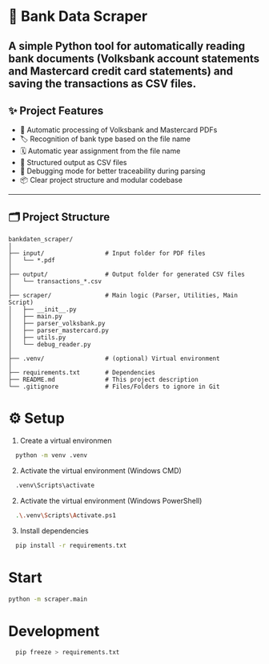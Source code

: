 # 🏦 Bank Data Scraper

A simple Python tool for automatically reading bank documents 
(Volksbank account statements and Mastercard credit card statements) 
and saving the transactions as CSV files.
---
## ✨ Project Features
- 📄 Automatic processing of Volksbank and Mastercard PDFs
- 🏷️ Recognition of bank type based on the file name
- 🗓️ Automatic year assignment from the file name
- 🧹 Structured output as CSV files
- 🐛 Debugging mode for better traceability during parsing
- 📦 Clear project structure and modular codebase
---

## 🗂️ Project Structure

```plaintext
bankdaten_scraper/
│
├── input/                 # Input folder for PDF files
│   └── *.pdf
│
├── output/                # Output folder for generated CSV files
│   └── transactions_*.csv
│
├── scraper/               # Main logic (Parser, Utilities, Main Script)
│   ├── __init__.py
│   ├── main.py
│   ├── parser_volksbank.py
│   ├── parser_mastercard.py
│   ├── utils.py
│   └── debug_reader.py
│
├── .venv/                 # (optional) Virtual environment
│
├── requirements.txt       # Dependencies
├── README.md              # This project description
└── .gitignore             # Files/Folders to ignore in Git
```
# ⚙️ Setup
1. Create a virtual environmen
```bash
  python -m venv .venv
```
2. Activate the virtual environment (Windows CMD)
```bash
  .venv\Scripts\activate
```
2. Activate the virtual environment (Windows PowerShell)
```bash
  .\.venv\Scripts\Activate.ps1
```
3. Install dependencies
```bash
  pip install -r requirements.txt
```
# Start
```bash
python -m scraper.main
```

# Development
```bash
  pip freeze > requirements.txt
```